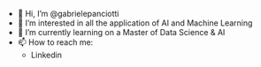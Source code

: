 - 👋 Hi, I’m @gabrielepanciotti
- 👀 I’m interested in all the application of AI and Machine Learning
- 🌱 I’m currently learning on a Master of Data Science & AI
- 📫 How to reach me:
  - Linkedin

<!---
gabrielepanciotti/gabrielepanciotti is a ✨ special ✨ repository because its `README.md` (this file) appears on your GitHub profile.
You can click the Preview link to take a look at your changes.
--->
